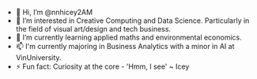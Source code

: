 - 👋 Hi, I’m @nnhicey2AM
- 👀 I’m interested in Creative Computing and Data Science. Particularly in the field of visual art/design and tech business.
- 🌱 I’m currently learning applied maths and environmental economics.
- 📫 I'm currently majoring in Business Analytics with a minor in AI at VinUniversity.
- ⚡ Fun fact: Curiosity at the core - 'Hmm, I see' ~ Icey 

